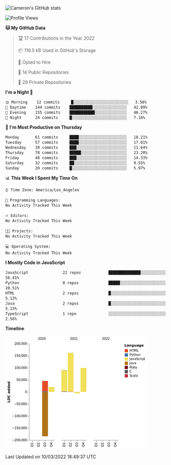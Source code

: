 ![Cameron's GitHub stats](https://github-readme-stats.vercel.app/api?username=gouldcs&show_icons=true&theme=great-gatsby&show_icons=true&count_private=true)


<!--START_SECTION:waka-->
![Profile Views](http://img.shields.io/badge/Profile%20Views-0-blue)

**🐱 My GitHub Data** 

> 🏆 17 Contributions in the Year 2022
 > 
> 📦 119.5 kB Used in GitHub's Storage 
 > 
> 💼 Opted to Hire
 > 
> 📜 14 Public Repositories 
 > 
> 🔑 29 Private Repositories  
 > 
**I'm a Night 🦉** 

```text
🌞 Morning    12 commits     █░░░░░░░░░░░░░░░░░░░░░░░░   3.58% 
🌆 Daytime    144 commits    ██████████░░░░░░░░░░░░░░░   42.99% 
🌃 Evening    155 commits    ███████████░░░░░░░░░░░░░░   46.27% 
🌙 Night      24 commits     █░░░░░░░░░░░░░░░░░░░░░░░░   7.16%

```
📅 **I'm Most Productive on Thursday** 

```text
Monday       61 commits     ████░░░░░░░░░░░░░░░░░░░░░   18.21% 
Tuesday      57 commits     ████░░░░░░░░░░░░░░░░░░░░░   17.01% 
Wednesday    39 commits     ███░░░░░░░░░░░░░░░░░░░░░░   11.64% 
Thursday     78 commits     █████░░░░░░░░░░░░░░░░░░░░   23.28% 
Friday       48 commits     ███░░░░░░░░░░░░░░░░░░░░░░   14.33% 
Saturday     32 commits     ██░░░░░░░░░░░░░░░░░░░░░░░   9.55% 
Sunday       20 commits     █░░░░░░░░░░░░░░░░░░░░░░░░   5.97%

```


📊 **This Week I Spent My Time On** 

```text
⌚︎ Time Zone: America/Los_Angeles

💬 Programming Languages: 
No Activity Tracked This Week

🔥 Editors: 
No Activity Tracked This Week

🐱‍💻 Projects: 
No Activity Tracked This Week

💻 Operating System: 
No Activity Tracked This Week

```

**I Mostly Code in JavaScript** 

```text
JavaScript               22 repos            ██████████████░░░░░░░░░░░   56.41% 
Python                   8 repos             █████░░░░░░░░░░░░░░░░░░░░   20.51% 
HTML                     2 repos             █░░░░░░░░░░░░░░░░░░░░░░░░   5.13% 
Java                     2 repos             █░░░░░░░░░░░░░░░░░░░░░░░░   5.13% 
TypeScript               1 repo              ░░░░░░░░░░░░░░░░░░░░░░░░░   2.56%

```


**Timeline**

![Chart not found](https://raw.githubusercontent.com/gouldcs/gouldcs/main/charts/bar_graph.png) 


 Last Updated on 10/03/2022 18:49:37 UTC
<!--END_SECTION:waka-->

<!--
**gouldcs/gouldcs** is a ✨ _special_ ✨ repository because its `README.md` (this file) appears on your GitHub profile.

Here are some ideas to get you started:

- 🔭 I’m currently working on ...
- 🌱 I’m currently learning ...
- 👯 I’m looking to collaborate on ...
- 🤔 I’m looking for help with ...
- 💬 Ask me about ...
- 📫 How to reach me: ...
- 😄 Pronouns: ...
- ⚡ Fun fact: ...
-->
